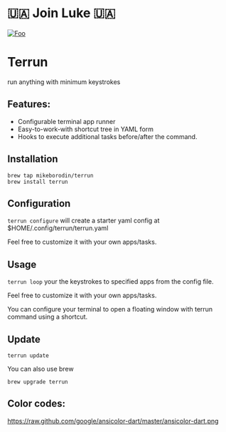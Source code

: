 # 🇺🇦 Join Luke 🇺🇦
[![Foo](images/dronation.png)](https://u24.gov.ua/dronation)


# Terrun
run anything with minimum keystrokes


## Features:
* Configurable terminal app runner
* Easy-to-work-with shortcut tree in YAML form
* Hooks to execute additional tasks before/after the command.

## Installation
```
brew tap mikeborodin/terrun
brew install terrun
```
## Configuration

`terrun configure` will create a starter yaml config at $HOME/.config/terrun/terrun.yaml

Feel free to customize it with your own apps/tasks.


## Usage
`terrun loop` your the keystrokes to specified apps from the config file.

Feel free to customize it with your own apps/tasks.

You can configure your terminal to open a floating window with terrun command using a shortcut.

## Update
```
terrun update
```
You can also use brew
```
brew upgrade terrun
```


## Color codes:
https://raw.github.com/google/ansicolor-dart/master/ansicolor-dart.png
